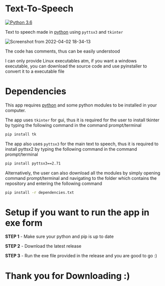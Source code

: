 # Text-To-Speech
[![Python 3.6](https://img.shields.io/badge/python-3.6-blue.svg)](https://www.python.org/downloads/release/python-360/)

Text to speech made in [python](https://www.python.org) using `pyttsx3` and `tkinter`

![Screenshot from 2022-04-02 18-34-13](https://user-images.githubusercontent.com/98301106/161384635-d7d8a1ea-0617-4290-912d-621067830c56.png)

The code has comments, thus can be easily understood

I can only provide Linux executables atm, if you want a windows executable, you can download the source code and use pyinstaller to convert it to a executable file

# Dependencies

This app requires [python](https://www.python.org/downloads) and some python modules to be installed in your computer.

The app uses `tkinter` for gui, thus it is required for the user to install tkinter by typing the following command in the command prompt/terminal
```sh
pip install tk
```
The app also uses `pyttsx3` for the main text to speech, thus it is required to install pyttsx2 by typing the following command in the command prompt/terminal
```sh
pip install pyttsx3==2.71
```
Alternatively, the user can also download all the modules by simply opening command prompt/terminal and navigating to the folder which contains the repository and entering the following command
```sh
pip install -r dependencies.txt
```

# Setup if you want to run the app in exe form

**STEP 1** - Make sure your python and pip is up to date

**STEP 2** - Download the latest release

**STEP 3** - Run the exe file provided in the release and you are good to go :)

# Thank you for Downloading :)
